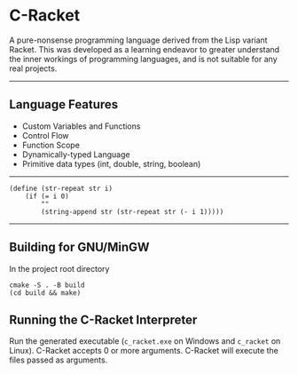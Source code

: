 # C-Racket

A pure-nonsense programming language derived from the Lisp variant Racket.
This was developed as a learning endeavor to greater understand the inner workings of programming languages,
and is not suitable for any real projects.

---

## Language Features

- Custom Variables and Functions
- Control Flow
- Function Scope
- Dynamically-typed Language
- Primitive data types (int, double, string, boolean)

---

```
(define (str-repeat str i)
    (if (= i 0)
        ""
        (string-append str (str-repeat str (- i 1)))))
```

---

## Building for GNU/MinGW

In the project root directory
```
cmake -S . -B build
(cd build && make)
```

## Running the C-Racket Interpreter

Run the generated executable (```c_racket.exe``` on Windows and ```c_racket``` on Linux).
C-Racket accepts 0 or more arguments. C-Racket will execute the files passed as arguments.
